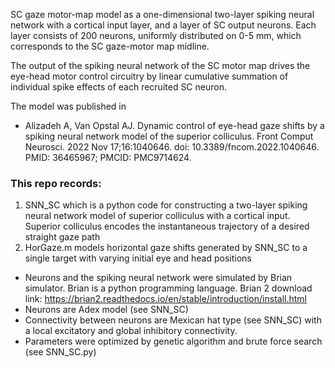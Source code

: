 SC gaze motor-map model as a one-dimensional two-layer spiking neural network with a cortical input layer, and a layer of SC output neurons. Each layer consists of 200 neurons, uniformly distributed on 0-5 mm, which corresponds to the SC gaze-motor map midline.

The output of the spiking neural network of the SC motor map drives the eye-head motor control circuitry by linear cumulative summation of individual spike effects of each recruited SC neuron. 

The model was published in 
* Alizadeh A, Van Opstal AJ. Dynamic control of eye-head gaze shifts by a spiking neural network model of the superior colliculus. Front Comput Neurosci. 2022 Nov 17;16:1040646. doi: 10.3389/fncom.2022.1040646. PMID: 36465967; PMCID: PMC9714624.

### This repo records:
1. SNN_SC which is a python code for constructing a two-layer spiking neural network model of superior colliculus with a cortical input. Superior colliculus encodes the instantaneous trajectory of a desired straight gaze path 
2. HorGaze.m models horizontal gaze shifts generated by SNN_SC to a single target with varying initial eye and head positions

* Neurons and the spiking neural network were simulated by Brian simulator. Brian is a python programming language. Brian 2 download link: https://brian2.readthedocs.io/en/stable/introduction/install.html
* Neurons are Adex model (see SNN_SC)
* Connectivity between neurons are Mexican hat type (see SNN_SC) with a local excitatory and global inhibitory connectivity.
* Parameters were optimized by genetic algorithm and brute force search (see SNN_SC.py)

